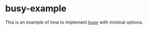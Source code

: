 # busy-example

This is an example of how to implement [busy](https://github.com/viajobien/busy) with minimal options.
